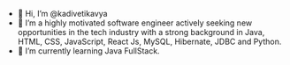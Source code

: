 - 👋 Hi, I’m @kadivetikavya
- 👀 I’m a highly motivated software engineer actively seeking new opportunities in the tech industry with a strong background in Java, HTML, CSS, JavaScript, React Js, MySQL, Hibernate, JDBC and Python.
- 🌱 I’m currently learning Java FullStack.


<!---
kadivetikavya/kadivetikavya is a ✨ special ✨ repository because its `README.md` (this file) appears on your GitHub profile.
You can click the Preview link to take a look at your changes.
--->
